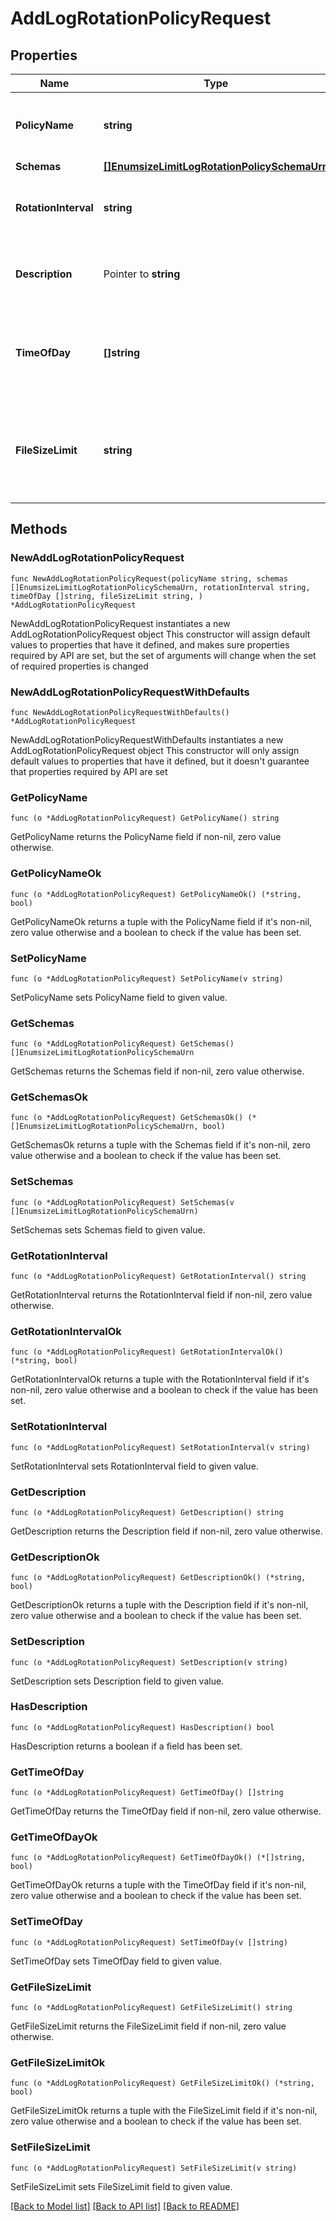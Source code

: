 # AddLogRotationPolicyRequest

## Properties

Name | Type | Description | Notes
------------ | ------------- | ------------- | -------------
**PolicyName** | **string** | Name of the new Log Rotation Policy | 
**Schemas** | [**[]EnumsizeLimitLogRotationPolicySchemaUrn**](EnumsizeLimitLogRotationPolicySchemaUrn.md) |  | 
**RotationInterval** | **string** | Specifies the time interval between rotations. | 
**Description** | Pointer to **string** | A description for this Log Rotation Policy | [optional] 
**TimeOfDay** | **[]string** | Specifies the time of day at which log rotation should occur. | 
**FileSizeLimit** | **string** | Specifies the maximum size that a log file can reach before it is rotated. | 

## Methods

### NewAddLogRotationPolicyRequest

`func NewAddLogRotationPolicyRequest(policyName string, schemas []EnumsizeLimitLogRotationPolicySchemaUrn, rotationInterval string, timeOfDay []string, fileSizeLimit string, ) *AddLogRotationPolicyRequest`

NewAddLogRotationPolicyRequest instantiates a new AddLogRotationPolicyRequest object
This constructor will assign default values to properties that have it defined,
and makes sure properties required by API are set, but the set of arguments
will change when the set of required properties is changed

### NewAddLogRotationPolicyRequestWithDefaults

`func NewAddLogRotationPolicyRequestWithDefaults() *AddLogRotationPolicyRequest`

NewAddLogRotationPolicyRequestWithDefaults instantiates a new AddLogRotationPolicyRequest object
This constructor will only assign default values to properties that have it defined,
but it doesn't guarantee that properties required by API are set

### GetPolicyName

`func (o *AddLogRotationPolicyRequest) GetPolicyName() string`

GetPolicyName returns the PolicyName field if non-nil, zero value otherwise.

### GetPolicyNameOk

`func (o *AddLogRotationPolicyRequest) GetPolicyNameOk() (*string, bool)`

GetPolicyNameOk returns a tuple with the PolicyName field if it's non-nil, zero value otherwise
and a boolean to check if the value has been set.

### SetPolicyName

`func (o *AddLogRotationPolicyRequest) SetPolicyName(v string)`

SetPolicyName sets PolicyName field to given value.


### GetSchemas

`func (o *AddLogRotationPolicyRequest) GetSchemas() []EnumsizeLimitLogRotationPolicySchemaUrn`

GetSchemas returns the Schemas field if non-nil, zero value otherwise.

### GetSchemasOk

`func (o *AddLogRotationPolicyRequest) GetSchemasOk() (*[]EnumsizeLimitLogRotationPolicySchemaUrn, bool)`

GetSchemasOk returns a tuple with the Schemas field if it's non-nil, zero value otherwise
and a boolean to check if the value has been set.

### SetSchemas

`func (o *AddLogRotationPolicyRequest) SetSchemas(v []EnumsizeLimitLogRotationPolicySchemaUrn)`

SetSchemas sets Schemas field to given value.


### GetRotationInterval

`func (o *AddLogRotationPolicyRequest) GetRotationInterval() string`

GetRotationInterval returns the RotationInterval field if non-nil, zero value otherwise.

### GetRotationIntervalOk

`func (o *AddLogRotationPolicyRequest) GetRotationIntervalOk() (*string, bool)`

GetRotationIntervalOk returns a tuple with the RotationInterval field if it's non-nil, zero value otherwise
and a boolean to check if the value has been set.

### SetRotationInterval

`func (o *AddLogRotationPolicyRequest) SetRotationInterval(v string)`

SetRotationInterval sets RotationInterval field to given value.


### GetDescription

`func (o *AddLogRotationPolicyRequest) GetDescription() string`

GetDescription returns the Description field if non-nil, zero value otherwise.

### GetDescriptionOk

`func (o *AddLogRotationPolicyRequest) GetDescriptionOk() (*string, bool)`

GetDescriptionOk returns a tuple with the Description field if it's non-nil, zero value otherwise
and a boolean to check if the value has been set.

### SetDescription

`func (o *AddLogRotationPolicyRequest) SetDescription(v string)`

SetDescription sets Description field to given value.

### HasDescription

`func (o *AddLogRotationPolicyRequest) HasDescription() bool`

HasDescription returns a boolean if a field has been set.

### GetTimeOfDay

`func (o *AddLogRotationPolicyRequest) GetTimeOfDay() []string`

GetTimeOfDay returns the TimeOfDay field if non-nil, zero value otherwise.

### GetTimeOfDayOk

`func (o *AddLogRotationPolicyRequest) GetTimeOfDayOk() (*[]string, bool)`

GetTimeOfDayOk returns a tuple with the TimeOfDay field if it's non-nil, zero value otherwise
and a boolean to check if the value has been set.

### SetTimeOfDay

`func (o *AddLogRotationPolicyRequest) SetTimeOfDay(v []string)`

SetTimeOfDay sets TimeOfDay field to given value.


### GetFileSizeLimit

`func (o *AddLogRotationPolicyRequest) GetFileSizeLimit() string`

GetFileSizeLimit returns the FileSizeLimit field if non-nil, zero value otherwise.

### GetFileSizeLimitOk

`func (o *AddLogRotationPolicyRequest) GetFileSizeLimitOk() (*string, bool)`

GetFileSizeLimitOk returns a tuple with the FileSizeLimit field if it's non-nil, zero value otherwise
and a boolean to check if the value has been set.

### SetFileSizeLimit

`func (o *AddLogRotationPolicyRequest) SetFileSizeLimit(v string)`

SetFileSizeLimit sets FileSizeLimit field to given value.



[[Back to Model list]](../README.md#documentation-for-models) [[Back to API list]](../README.md#documentation-for-api-endpoints) [[Back to README]](../README.md)


